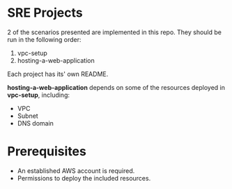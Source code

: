 # SRE Projects

2 of the scenarios presented are implemented in this repo. They should be run in the following order:

1. vpc-setup
2. hosting-a-web-application

Each project has its' own README.

**hosting-a-web-application** depends on some of the resources deployed in **vpc-setup**, including:

- VPC
- Subnet
- DNS domain

# Prerequisites

- An established AWS account is required.
- Permissions to deploy the included resources.
